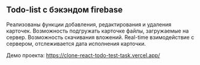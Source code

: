 ## Todo-list с бэкэндом firebase

Реализованы функции добавления, редактирования и удаления карточек.
Возможность подгружать карточке файлы, загружаемые на сервер. Возможность скачивания вложений.
Real-time взимодействие с сервером, отслеживается дата исполнения карточки.

Демо проекта: https://clone-react-todo-test-task.vercel.app/